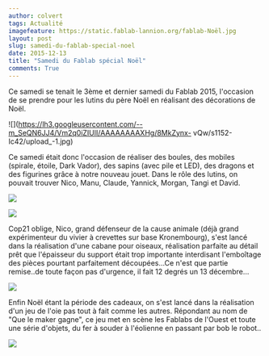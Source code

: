 ```yaml
---
author: colvert
tags: Actualité
imagefeature: https://static.fablab-lannion.org/fablab-Noël.jpg
layout: post
slug: samedi-du-fablab-special-noel
date: 2015-12-13
title: "Samedi du Fablab spécial Noël"
comments: True
---
```

Ce samedi se tenait le 3ème et dernier samedi du Fablab 2015, l'occasion de se
prendre pour les lutins du père Noël en réalisant des décorations de Noël.

![](https://lh3.googleusercontent.com/--m_SeQN6JJ4/Vm2q0iZIUlI/AAAAAAAAXHg/8MkZynx-
vQw/s1152-Ic42/upload_-1.jpg)

Ce samedi était donc l'occasion de réaliser des boules, des mobiles (spirale,
étoile, Dark Vador), des sapins (avec pile et LED), des dragons et des
figurines grâce à notre nouveau jouet. Dans le rôle des lutins, on pouvait
trouver Nico, Manu, Claude, Yannick, Morgan, Tangi et David.

![](https://pbs.twimg.com/media/CWGs60rWIAAKHtW.jpg)

![](https://pbs.twimg.com/media/CV2OrIzWoAEAqgM.jpg)

Cop21 oblige, Nico, grand défenseur de la cause animale (déjà grand
expérimenteur du vivier à crevettes sur base Kronembourg), s'est lancé dans la
réalisation d'une cabane pour oiseaux, réalisation parfaite au détail prêt que
l'épaisseur du support était trop importante interdisant l'emboîtage des
pièces pourtant parfaitement découpées…Ce n'est que partie remise..de toute
façon pas d'urgence, il fait 12 degrés un 13 décembre…

![](https://lh3.googleusercontent.com/-9GSieObxGKI/Vm2qzn4cpTI/AAAAAAAAXHY/av5iChYTgWA/s1152-Ic42/upload_-1.jpg)

Enfin Noël étant la période des cadeaux, on s'est lancé dans la réalisation
d'un jeu de l'oie pas tout à fait comme les autres. Répondant au nom de "Que
le maker gagne", ce jeu met en scène les Fablabs de l'Ouest et toute une série
d'objets, du fer à souder à l'éolienne en passant par bob le robot..

![](https://lh3.googleusercontent.com/-zaYFeOaDLHc/Vm2qyH1F1II/AAAAAAAAXHQ/sGqh3Y7a87U/s1152-Ic42/upload_-1.jpg)




